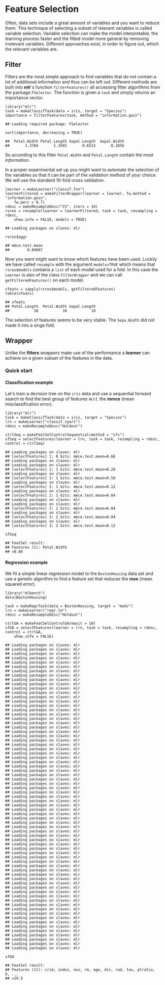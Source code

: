 Feature Selection
==================

Often, data sets include a great amount of variables and you want to reduce them. 
This technique of selecting a subset of relevant variables is called variable selection. 
Variable selection can make the model interpretable, the learning process faster and the fitted model more general by removing irrelevant variables. 
Different approaches exist, in order to figure out, which the relevant variables are.

Filter
------

Filters are the most simple approach to find variables that do not contain a lot of additional information and thus can be left out.
Different methods are built into **mlr**'s function `filterFeatures()` all accessing filter algorithms from the package `FSelector`.
The function is given a `task` and simply returns an importance vector.

```splus
library("mlr")
task = makeClassifTask(data = iris, target = "Species")
importance = filterFeatures(task, method = "information.gain")
```

```
## Loading required package: FSelector
```

```splus
sort(importance, decreasing = TRUE)
```

```
##  Petal.Width Petal.Length Sepal.Length  Sepal.Width 
##       1.3784       1.3565       0.6523       0.3856
```

So according to this filter `Petal.Width` and `Petal.Length` contain the most *information*.

In a proper experimental set up you might want to automate the selection of the variables so that it can be part of the validation method of your choice.
We will use the standard 10-fold cross validation.

```splus
learner = makeLearner("classif.fnn")
learnerFiltered = makeFilterWrapper(learner = learner, fw.method = "information.gain", 
    fw.perc = 0.7)
rdesc = makeResampleDesc("CV", iters = 10)
rsres = resample(learner = learnerFiltered, task = task, resampling = rdesc, 
    show.info = FALSE, models = TRUE)
```

```
## Loading packages on slaves: mlr
```

```splus
rsres$aggr
```

```
## mmce.test.mean 
##        0.04667
```

Now you want might want to know which features have been used.
Luckily we have called `resample` with the argument `models=TRUE` which means that `rsres$models` contains a `list` of each model used for a fold.
In this case the `Learner` is also of the class `FilterWrapper` and we can call `getFilteredFeatures()` on each model.

```splus
sfeats = sapply(rsres$models, getFilteredFeatures)
table(sfeats)
```

```
## sfeats
## Petal.Length  Petal.Width Sepal.Length 
##           10           10           10
```

The selection of features seems to be very stable.
The `Sepa.Width` did not made it into a singe fold.

Wrapper
-------

Unlike the **filters** *wrappers* make use of the performance a **learner** can achieve on a given subset of the features in the data.

### Quick start

#### Classification example

Let's train a decision tree on the ``iris`` data and use a sequential forward search to find the best group of features w.r.t. the **mmce** (mean misclassification error).


```splus
library("mlr")
task = makeClassifTask(data = iris, target = "Species")
lrn = makeLearner("classif.rpart")
rdesc = makeResampleDesc("Holdout")

ctrlSeq = makeFeatSelControlSequential(method = "sfs")
sfSeq = selectFeatures(learner = lrn, task = task, resampling = rdesc, control = ctrlSeq)
```

```
## Loading packages on slaves: mlr
## [selectFeatures] 1: 0 bits: mmce.test.mean=0.66
## Loading packages on slaves: mlr
## Loading packages on slaves: mlr
## [selectFeatures] 2: 1 bits: mmce.test.mean=0.28
## Loading packages on slaves: mlr
## [selectFeatures] 2: 1 bits: mmce.test.mean=0.58
## Loading packages on slaves: mlr
## [selectFeatures] 2: 1 bits: mmce.test.mean=0.12
## Loading packages on slaves: mlr
## [selectFeatures] 2: 1 bits: mmce.test.mean=0.04
## Loading packages on slaves: mlr
## Loading packages on slaves: mlr
## [selectFeatures] 3: 2 bits: mmce.test.mean=0.04
## Loading packages on slaves: mlr
## [selectFeatures] 3: 2 bits: mmce.test.mean=0.04
## Loading packages on slaves: mlr
## [selectFeatures] 3: 2 bits: mmce.test.mean=0.12
```

```splus
sfSeq
```

```
## FeatSel result:
## Features (1): Petal.Width
## =0.04
```



#### Regression example

We fit a simple linear regression model to the ``BostonHousing`` data set and use a genetic algorithm to find a feature set that reduces the **mse** (mean squared error).


```splus
library("mlbench")
data(BostonHousing)

task = makeRegrTask(data = BostonHousing, target = "medv")
lrn = makeLearner("regr.lm")
rdesc = makeResampleDesc("Holdout")

ctrlGA = makeFeatSelControlGA(maxit = 10)
sfGA = selectFeatures(learner = lrn, task = task, resampling = rdesc, control = ctrlGA, 
    show.info = FALSE)
```

```
## Loading packages on slaves: mlr
## Loading packages on slaves: mlr
## Loading packages on slaves: mlr
## Loading packages on slaves: mlr
## Loading packages on slaves: mlr
## Loading packages on slaves: mlr
## Loading packages on slaves: mlr
## Loading packages on slaves: mlr
## Loading packages on slaves: mlr
## Loading packages on slaves: mlr
## Loading packages on slaves: mlr
## Loading packages on slaves: mlr
## Loading packages on slaves: mlr
## Loading packages on slaves: mlr
## Loading packages on slaves: mlr
## Loading packages on slaves: mlr
## Loading packages on slaves: mlr
## Loading packages on slaves: mlr
## Loading packages on slaves: mlr
## Loading packages on slaves: mlr
## Loading packages on slaves: mlr
## Loading packages on slaves: mlr
## Loading packages on slaves: mlr
## Loading packages on slaves: mlr
## Loading packages on slaves: mlr
## Loading packages on slaves: mlr
## Loading packages on slaves: mlr
## Loading packages on slaves: mlr
## Loading packages on slaves: mlr
## Loading packages on slaves: mlr
## Loading packages on slaves: mlr
## Loading packages on slaves: mlr
## Loading packages on slaves: mlr
## Loading packages on slaves: mlr
## Loading packages on slaves: mlr
## Loading packages on slaves: mlr
## Loading packages on slaves: mlr
## Loading packages on slaves: mlr
## Loading packages on slaves: mlr
## Loading packages on slaves: mlr
## Loading packages on slaves: mlr
## Loading packages on slaves: mlr
## Loading packages on slaves: mlr
## Loading packages on slaves: mlr
## Loading packages on slaves: mlr
## Loading packages on slaves: mlr
## Loading packages on slaves: mlr
## Loading packages on slaves: mlr
## Loading packages on slaves: mlr
## Loading packages on slaves: mlr
## Loading packages on slaves: mlr
## Loading packages on slaves: mlr
## Loading packages on slaves: mlr
## Loading packages on slaves: mlr
## Loading packages on slaves: mlr
## Loading packages on slaves: mlr
## Loading packages on slaves: mlr
## Loading packages on slaves: mlr
## Loading packages on slaves: mlr
## Loading packages on slaves: mlr
## Loading packages on slaves: mlr
## Loading packages on slaves: mlr
## Loading packages on slaves: mlr
## Loading packages on slaves: mlr
## Loading packages on slaves: mlr
## Loading packages on slaves: mlr
## Loading packages on slaves: mlr
## Loading packages on slaves: mlr
## Loading packages on slaves: mlr
## Loading packages on slaves: mlr
## Loading packages on slaves: mlr
```

```splus
sfGA
```

```
## FeatSel result:
## Features (11): crim, indus, nox, rm, age, dis, rad, tax, ptratio, b, ...
## =29.5
```


